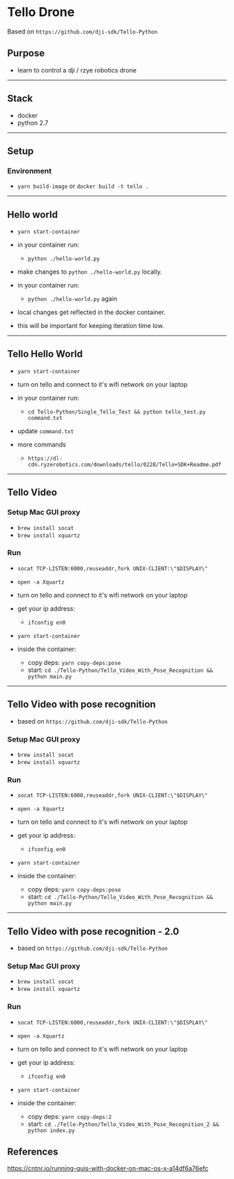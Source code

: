 # Tello Drone

Based on `https://github.com/dji-sdk/Tello-Python`

## Purpose
- learn to control a dji / rzye robotics drone

-----------------------------

## Stack 
- docker
- python 2.7

-----------------------------

## Setup

### Environment
- `yarn build-image` or `docker build -t tello .`

-----------------------------

## Hello world
- `yarn start-container`
- in your container run:
    - `python ./hello-world.py`
- make changes to `python ./hello-world.py` locally.

- in your container run:
    - `python ./hello-world.py` again

- local changes get reflected in the docker container.
- this will be important for keeping iteration time low.

-----------------------

## Tello Hello World
- `yarn start-container`
- turn on tello and connect to it's wifi network on your laptop

- in your container run:
    - `cd Tello-Python/Single_Tello_Test && python tello_test.py command.txt`
    
- update `command.txt` 
- more commands
    - `https://dl-cdn.ryzerobotics.com/downloads/tello/0228/Tello+SDK+Readme.pdf`

----------------------------

## Tello Video

### Setup Mac GUI proxy
- `brew install socat`
- `brew install xquartz`

### Run
- `socat TCP-LISTEN:6000,reuseaddr,fork UNIX-CLIENT:\"$DISPLAY\"`
- `open -a Xquartz`

- turn on tello and connect to it's wifi network on your laptop

- get your ip address: 
    - `ifconfig en0` 

- `yarn start-container`

- inside the container:
    - copy deps: `yarn copy-deps:pose`
    - start: `cd ./Tello-Python/Tello_Video_With_Pose_Recognition && python main.py` 
    
------------------------------

## Tello Video with pose recognition
- based on `https://github.com/dji-sdk/Tello-Python`

### Setup Mac GUI proxy
- `brew install socat`
- `brew install xquartz`

### Run
- `socat TCP-LISTEN:6000,reuseaddr,fork UNIX-CLIENT:\"$DISPLAY\"`
- `open -a Xquartz`

- turn on tello and connect to it's wifi network on your laptop

- get your ip address: 
    - `ifconfig en0`

- `yarn start-container`

- inside the container:
    - copy deps: `yarn copy-deps:pose`
    - start: `cd ./Tello-Python/Tello_Video_With_Pose_Recognition && python main.py`

-----------------------------

## Tello Video with pose recognition - 2.0
- based on `https://github.com/dji-sdk/Tello-Python`

### Setup Mac GUI proxy
- `brew install socat`
- `brew install xquartz`

### Run
- `socat TCP-LISTEN:6000,reuseaddr,fork UNIX-CLIENT:\"$DISPLAY\"`
- `open -a Xquartz`

- turn on tello and connect to it's wifi network on your laptop

- get your ip address:
  - `ifconfig en0`

- `yarn start-container`

- inside the container:
  - copy deps: `yarn copy-deps:2`
  - start: `cd ./Tello-Python/Tello_Video_With_Pose_Recognition_2 && python index.py`
  

## References 
https://cntnr.io/running-guis-with-docker-on-mac-os-x-a14df6a76efc

